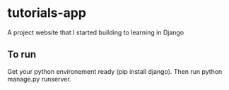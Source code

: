 # tutorials-app
A project website that I started building to learning in Django

## To run
Get your python environement ready (pip install django).
Then run python manage.py runserver.
